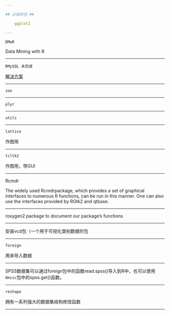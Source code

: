 ```yaml
---

## 必装的包 ##

    ggplot2

---
```


	DMwR  

Data Mining with R

---

	RMySQL 未完成

[解决方案](http://f.dataguru.cn/thread-12104-1-1.html)


---

    zoo

---

    plyr

---

    utils

---
	lattice
作图用

---
	tcltk2
作图用，带GUI

---
Rcmdr

The widely used Rcmdrpackage, which provides a set of graphical interfaces to numerous R functions, can be run in this manner. One can also use the interfaces provided
by RGtk2 and qtbase.

---

roxygen2 package  to  document  our  package’s  functions

---

安装vcd包（一个用于可视化类别数据的包

---

    foreign
用来导入数据

----

SPSS数据集可以通过foreign包中的函数read.spss()导入到R中，也可以使用`Hmisc`包中的spss.get()函数。

---

	reshape
拥有一系列强大的数据集结构修改函数

--------





























